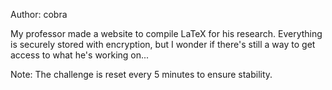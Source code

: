 Author: cobra

My professor made a website to compile LaTeX for his research. Everything is securely stored with encryption, but I wonder if there's still a way to get access to what he's working on...

Note: The challenge is reset every 5 minutes to ensure stability.
